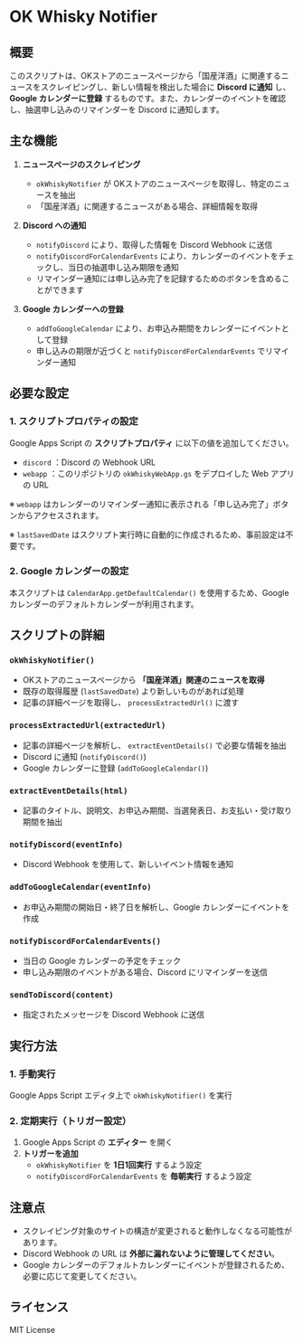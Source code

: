 # OK Whisky Notifier

## 概要

このスクリプトは、OKストアのニュースページから「国産洋酒」に関連するニュースをスクレイピングし、新しい情報を検出した場合に **Discord に通知** し、 **Google カレンダーに登録** するものです。また、カレンダーのイベントを確認し、抽選申し込みのリマインダーを Discord に通知します。

## 主な機能

1. **ニュースページのスクレイピング**

   - `okWhiskyNotifier` が OKストアのニュースページを取得し、特定のニュースを抽出
   - 「国産洋酒」に関連するニュースがある場合、詳細情報を取得

2. **Discord への通知**

   - `notifyDiscord` により、取得した情報を Discord Webhook に送信
   - `notifyDiscordForCalendarEvents` により、カレンダーのイベントをチェックし、当日の抽選申し込み期限を通知
   - リマインダー通知には申し込み完了を記録するためのボタンを含めることができます

3. **Google カレンダーへの登録**

   - `addToGoogleCalendar` により、お申込み期間をカレンダーにイベントとして登録
   - 申し込みの期限が近づくと `notifyDiscordForCalendarEvents` でリマインダー通知

## 必要な設定

### **1. スクリプトプロパティの設定**

Google Apps Script の **スクリプトプロパティ** に以下の値を追加してください。

 - `discord` ：Discord の Webhook URL
 - `webapp` ：このリポジトリの `okWhiskyWebApp.gs` をデプロイした Web アプリの URL

※ `webapp` はカレンダーのリマインダー通知に表示される「申し込み完了」ボタンからアクセスされます。

※ `lastSavedDate` はスクリプト実行時に自動的に作成されるため、事前設定は不要です。

### **2. Google カレンダーの設定**

本スクリプトは `CalendarApp.getDefaultCalendar()` を使用するため、Google カレンダーのデフォルトカレンダーが利用されます。

## スクリプトの詳細

### `okWhiskyNotifier()`

- OKストアのニュースページから **「国産洋酒」関連のニュースを取得**
- 既存の取得履歴 (`lastSavedDate`) より新しいものがあれば処理
- 記事の詳細ページを取得し、 `processExtractedUrl()` に渡す

### `processExtractedUrl(extractedUrl)`

- 記事の詳細ページを解析し、 `extractEventDetails()` で必要な情報を抽出
- Discord に通知 (`notifyDiscord()`)
- Google カレンダーに登録 (`addToGoogleCalendar()`)

### `extractEventDetails(html)`

- 記事のタイトル、説明文、お申込み期間、当選発表日、お支払い・受け取り期間を抽出

### `notifyDiscord(eventInfo)`

- Discord Webhook を使用して、新しいイベント情報を通知

### `addToGoogleCalendar(eventInfo)`

- お申込み期間の開始日・終了日を解析し、Google カレンダーにイベントを作成

### `notifyDiscordForCalendarEvents()`

- 当日の Google カレンダーの予定をチェック
- 申し込み期限のイベントがある場合、Discord にリマインダーを送信

### `sendToDiscord(content)`

- 指定されたメッセージを Discord Webhook に送信

## 実行方法

### 1. 手動実行

Google Apps Script エディタ上で `okWhiskyNotifier()` を実行

### 2. 定期実行（トリガー設定）

1. Google Apps Script の **エディター** を開く
2. **トリガーを追加**
   - `okWhiskyNotifier` を **1日1回実行** するよう設定
   - `notifyDiscordForCalendarEvents` を **毎朝実行** するよう設定

## 注意点

- スクレイピング対象のサイトの構造が変更されると動作しなくなる可能性があります。
- Discord Webhook の URL は **外部に漏れないように管理してください**。
- Google カレンダーのデフォルトカレンダーにイベントが登録されるため、必要に応じて変更してください。

## ライセンス

MIT License

